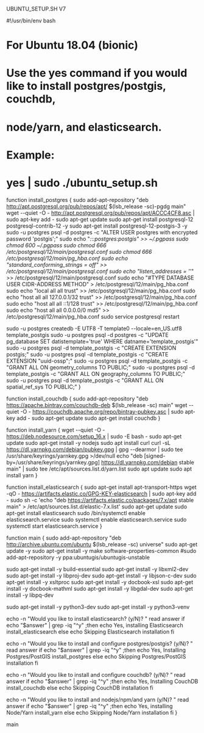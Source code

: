 UBUNTU_SETUP.SH V7


#!/usr/bin/env bash

# For Ubuntu 18.04 (bionic)

# Use the yes command if you would like to install postgres/postgis, couchdb,
# node/yarn, and elasticsearch.
# Example:
# yes | sudo ./ubuntu_setup.sh

function install_postgres {
  sudo add-apt-repository "deb http://apt.postgresql.org/pub/repos/apt/ $(lsb_release -sc)-pgdg main"
  wget --quiet -O - http://apt.postgresql.org/pub/repos/apt/ACCC4CF8.asc | sudo apt-key add -
  sudo apt-get update
  sudo apt-get install postgresql-12 postgresql-contrib-12 -y
  sudo apt-get install postgresql-12-postgis-3 -y
  sudo -u postgres psql -d postgres -c "ALTER USER postgres with encrypted password 'postgis';"
  sudo echo "*:*:*:postgres:postgis" >> ~/.pgpass
  sudo chmod 600 ~/.pgpass
  sudo chmod 666 /etc/postgresql/12/main/postgresql.conf
  sudo chmod 666 /etc/postgresql/12/main/pg_hba.conf
  sudo echo "standard_conforming_strings = off" >> /etc/postgresql/12/main/postgresql.conf
  sudo echo "listen_addresses = '*'" >> /etc/postgresql/12/main/postgresql.conf
  sudo echo "#TYPE   DATABASE  USER  CIDR-ADDRESS  METHOD" > /etc/postgresql/12/main/pg_hba.conf
  sudo echo "local   all       all                 trust" >> /etc/postgresql/12/main/pg_hba.conf
  sudo echo "host    all       all   127.0.0.1/32  trust" >> /etc/postgresql/12/main/pg_hba.conf
  sudo echo "host    all       all   ::1/128       trust" >> /etc/postgresql/12/main/pg_hba.conf
  sudo echo "host    all       all   0.0.0.0/0     md5" >> /etc/postgresql/12/main/pg_hba.conf
  sudo service postgresql restart

  sudo -u postgres createdb -E UTF8 -T template0 --locale=en_US.utf8 template_postgis
  sudo -u postgres psql -d postgres -c "UPDATE pg_database SET datistemplate='true' WHERE datname='template_postgis'"
  sudo -u postgres psql -d template_postgis -c "CREATE EXTENSION postgis;"
  sudo -u postgres psql -d template_postgis -c "CREATE EXTENSION \"uuid-ossp\";"
  sudo -u postgres psql -d template_postgis -c "GRANT ALL ON geometry_columns TO PUBLIC;"
  sudo -u postgres psql -d template_postgis -c "GRANT ALL ON geography_columns TO PUBLIC;"
  sudo -u postgres psql -d template_postgis -c "GRANT ALL ON spatial_ref_sys TO PUBLIC;"
}

function install_couchdb {
  sudo add-apt-repository "deb https://apache.bintray.com/couchdb-deb $(lsb_release -sc) main"
  wget --quiet -O - https://couchdb.apache.org/repo/bintray-pubkey.asc | sudo apt-key add -
  sudo apt-get update
  sudo apt-get install couchdb
}

function install_yarn {
  wget --quiet -O - https://deb.nodesource.com/setup_16.x | sudo -E bash -
  sudo apt-get update
  sudo apt-get install -y nodejs
  sudo apt install curl
  curl -sL https://dl.yarnpkg.com/debian/pubkey.gpg | gpg --dearmor | sudo tee /usr/share/keyrings/yarnkey.gpg >/dev/null
  echo "deb [signed-by=/usr/share/keyrings/yarnkey.gpg] https://dl.yarnpkg.com/debian stable main" | sudo tee /etc/apt/sources.list.d/yarn.list
  sudo apt update
  sudo apt install yarn
}

function install_elasticsearch {
  sudo apt-get install apt-transport-https
  wget -qO - https://artifacts.elastic.co/GPG-KEY-elasticsearch | sudo apt-key add -
  sudo sh -c 'echo "deb https://artifacts.elastic.co/packages/7.x/apt stable main" > /etc/apt/sources.list.d/elastic-7.x.list'
  sudo apt-get update
  sudo apt-get install elasticsearch
  sudo /bin/systemctl enable elasticsearch.service
  sudo systemctl enable elasticsearch.service
  sudo systemctl start elasticsearch.service
}

function main {
  sudo add-apt-repository "deb http://archive.ubuntu.com/ubuntu $(lsb_release -sc) universe"
  sudo apt-get update -y
  sudo apt-get install -y make software-properties-common
  #sudo add-apt-repository -y ppa:ubuntugis/ubuntugis-unstable

  sudo apt-get install -y build-essential
  sudo apt-get install -y libxml2-dev
  sudo apt-get install -y libproj-dev
  sudo apt-get install -y libjson-c-dev
  sudo apt-get install -y xsltproc
  sudo apt-get install -y docbook-xsl
  sudo apt-get install -y docbook-mathml
  sudo apt-get install -y libgdal-dev
  sudo apt-get install -y libpq-dev

  sudo apt-get install -y python3-dev
  sudo apt-get install -y python3-venv

  echo -n "Would you like to install elasticsearch? (y/N)? "
  read answer
  if echo "$answer" | grep -iq "^y" ;then
    echo Yes, installing Elasticsearch
    install_elasticsearch
  else
    echo Skipping Elasticsearch installation
  fi

  echo -n "Would you like to install and configure postgres/postgis? (y/N)? "
  read answer
  if echo "$answer" | grep -iq "^y" ;then
    echo Yes, Installing Postgres/PostGIS
    install_postgres
  else
    echo Skipping Postgres/PostGIS installation
  fi

  echo -n "Would you like to install and configure couchdb? (y/N)? "
  read answer
  if echo "$answer" | grep -iq "^y" ;then
    echo Yes, Installing CouchDB
    install_couchdb
  else
    echo Skipping CouchDB installation
  fi

  echo -n "Would you like to install and nodejs/npm/and yarn (y/N)? "
  read answer
  if echo "$answer" | grep -iq "^y" ;then
    echo Yes, installing Node/Yarn
    install_yarn
  else
    echo Skipping Node/Yarn installation
  fi
}

main
